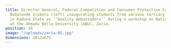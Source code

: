 ```yaml
---
title: Director General, Federal Competition and Consumer Protection Commission (FCCPC),
  Babatunde Irukera (left) inaugurating students from various tertiary institutions
  in Kaduna State as ‘’Quality Ambassadors’’ during a workshop on National Quality
  at the Ahmadu Bello University (ABU), Zaria.
position: 16
image: "/uploads/zaria-02.jpg"
dimensions: 1012x675
---
```


